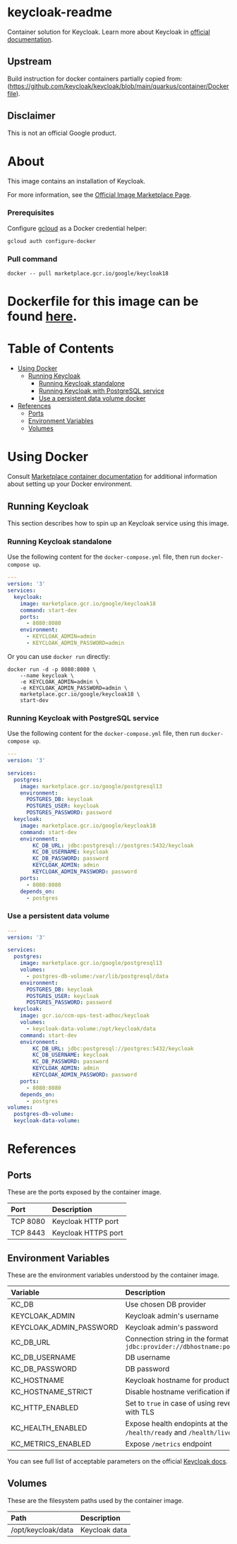 # keycloak-readme

Container solution for Keycloak.
Learn more about Keycloak in [official documentation](https://www.keycloak.org/guides/).

## Upstream

Build instruction for docker containers partially copied from:
(https://github.com/keycloak/keycloak/blob/main/quarkus/container/Dockerfile).


## Disclaimer

This is not an official Google product.

# <a name="about"></a>About

This image contains an installation of Keycloak.

For more information, see the
[Official Image Marketplace Page](https://console.cloud.google.com/marketplace/product/google/keycloak18).

### Prerequisites

Configure [gcloud](https://cloud.google.com/sdk/gcloud/) as a Docker credential helper:

```shell
gcloud auth configure-docker
```
### Pull command

```shell
docker -- pull marketplace.gcr.io/google/keycloak18
```
Dockerfile for this image can be found [here](https://github.com/GoogleCloudPlatform/click-to-deploy/tree/master/docker/keycloak/18/debian11/18.0/).
=======

# <a name="table-of-contents"></a>Table of Contents
* [Using Docker](#using-docker)
  * [Running Keycloak](#running-keycloak-docker)
    * [Running Keycloak standalone](#Runnung-Keycloak-standalone)
    * [Running Keycloak with PostgreSQL service](#Runnung-Keycloak-with-PostgreSQL)
    * [Use a persistent data volume docker](#Use-a-persistent-data-volume)
* [References](#references)
  * [Ports](#references-ports)
  * [Environment Variables](#references-environment-variables)
  * [Volumes](#references-volumes)

# <a name="using-docker"></a>Using Docker

Consult [Marketplace container documentation](https://cloud.google.com/marketplace/docs/container-images)
for additional information about setting up your Docker environment.

## <a name="running-keycloak-docker"></a>Running Keycloak

This section describes how to spin up an Keycloak service using this image.

### <a name="Runnung-Keycloak-standalone"></a>Running Keycloak standalone

Use the following content for the `docker-compose.yml` file, then run `docker-compose up`.

```yaml
---
version: '3'
services:
  keycloak:
    image: marketplace.gcr.io/google/keycloak18
    command: start-dev
    ports:
      - 8080:8080
    environment:
      - KEYCLOAK_ADMIN=admin
      - KEYCLOAK_ADMIN_PASSWORD=admin
```

Or you can use `docker run` directly:

```shell
docker run -d -p 8080:8080 \
    --name keycloak \
    -e KEYCLOAK_ADMIN=admin \
    -e KEYCLOAK_ADMIN_PASSWORD=admin \
    marketplace.gcr.io/google/keycloak18 \
    start-dev
```

### <a name="Runnung-Keycloak-with-PostgreSQL"></a>Running Keycloak with PostgreSQL service

Use the following content for the `docker-compose.yml` file, then run `docker-compose up`.

```yaml
---
version: '3'

services:
  postgres:
    image: marketplace.gcr.io/google/postgresql13
    environment:
      POSTGRES_DB: keycloak
      POSTGRES_USER: keycloak
      POSTGRES_PASSWORD: password
  keycloak:
    image: marketplace.gcr.io/google/keycloak18
    command: start-dev
    environment:
        KC_DB_URL: jdbc:postgresql://postgres:5432/keycloak
        KC_DB_USERNAME: keycloak
        KC_DB_PASSWORD: password
        KEYCLOAK_ADMIN: admin
        KEYCLOAK_ADMIN_PASSWORD: password
    ports:
      - 8080:8080
    depends_on:
      - postgres
```

### <a name="use-a-persistent-data-volume-docker"></a>Use a persistent data volume

```yaml
---
version: '3'

services:
  postgres:
    image: marketplace.gcr.io/google/postgresql13
    volumes:
      - postgres-db-volume:/var/lib/postgresql/data
    environment:
      POSTGRES_DB: keycloak
      POSTGRES_USER: keycloak
      POSTGRES_PASSWORD: password
  keycloak:
    image: gcr.io/ccm-ops-test-adhoc/keycloak
    volumes:
      - keycloak-data-volume:/opt/keycloak/data
    command: start-dev
    environment:
        KC_DB_URL: jdbc:postgresql://postgres:5432/keycloak
        KC_DB_USERNAME: keycloak
        KC_DB_PASSWORD: password
        KEYCLOAK_ADMIN: admin
        KEYCLOAK_ADMIN_PASSWORD: password
    ports:
      - 8080:8080
    depends_on:
      - postgres
volumes:
  postgres-db-volume:
  keycloak-data-volume:
```

# <a name="references"></a>References

## <a name="references-ports"></a>Ports

These are the ports exposed by the container image.

| **Port** | **Description**     |
| :------- | :------------------ |
| TCP 8080 | Keycloak HTTP port  |
| TCP 8443 | Keycloak HTTPS port |

## <a name="references-environment-variables"></a>Environment Variables

These are the environment variables understood by the container image.

| **Variable**            | **Description**                                                              |
| :---------------------- | :--------------------------------------------------------------------------- |
| KC_DB                   | Use chosen DB provider                                                       |
| KEYCLOAK_ADMIN          | Keycloak admin's username                                                    |
| KEYCLOAK_ADMIN_PASSWORD | Keycloak admin's password                                                    |
| KC_DB_URL               | Connection string in the format `jdbc:provider://dbhostname:port/database`   |
| KC_DB_USERNAME          | DB username                                                                  |
| KC_DB_PASSWORD          | DB password                                                                  |
| KC_HOSTNAME             | Keycloak hostname for production mode                                        |
| KC_HOSTNAME_STRICT      | Disable hostname verification if set to false                                |
| KC_HTTP_ENABLED         | Set to `true` in case of using reverse proxy with TLS                        |
| KC_HEALTH_ENABLED       | Expose health endopints at the `/health`, `/health/ready` and `/health/live` |
| KC_METRICS_ENABLED      | Expose `/metrics` endpoint                                                   |

You can see full list of acceptable parameters on the official [Keycloak docs](https://www.keycloak.org/server/all-config). 

## <a name="references-volumes"></a>Volumes

These are the filesystem paths used by the container image.

| **Path**             | **Description** |
| :------------------- | :-------------- |
| /opt/keycloak/data   | Keycloak data   |

